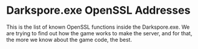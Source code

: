 # Darkspore.exe OpenSSL Addresses
This is the list of known OpenSSL functions inside the Darkspore.exe. We are trying to find out how the game works to make the server, and for that, the more we know about the game code, the best.
